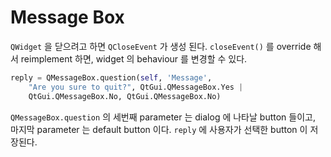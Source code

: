 # Message Box

`QWidget` 을 닫으려고 하면 `QCloseEvent` 가 생성 된다. `closeEvent()` 를 override 해서
reimplement 하면, widget 의 behaviour 를 변경할 수 있다.


```python
reply = QMessageBox.question(self, 'Message',
    "Are you sure to quit?", QtGui.QMessageBox.Yes | 
    QtGui.QMessageBox.No, QtGui.QMessageBox.No)
```

`QMessageBox.question` 의 세번째 parameter 는 dialog 에 나타날 button 들이고, 마지막 parameter 
는 default button 이다. `reply` 에 사용자가 선택한 button 이 저장된다.
